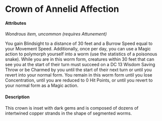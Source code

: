 # Crown of Annelid Affection

#### Attributes

_Wondrous item, uncommon (requires Attunement)_

You gain Blindsight to a distance of 30 feet and a Burrow Speed equal to your Movement Speed. Additionally, once per day, you can use a Magic action to polymorph yourself into a worm (use the statistics of a poisonous snake). While you are in this worm form, creatures within 30 feet that can see you at the start of their turn must succeed on a DC 13 Wisdom Saving Throw or be Charmed by you until the start of their next turn or until you revert into your normal form. You remain in this worm form until you lose Concentration, until you are reduced to 0 Hit Points, or until you revert to your normal form as a Magic action.

#### Description

This crown is inset with dark gems and is composed of dozens of intertwined copper strands in the shape of segmented worms.
